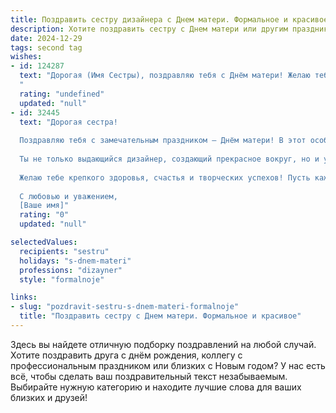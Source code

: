 ```yaml
---
title: Поздравить сестру дизайнера с Днем матери. Формальное и красивое
description: Хотите поздравить сестру с Днем матери или другим праздником? Наш ИИ создаст незабываемое поздравление, а вы обязательно выделитесь среди других.  
date: 2024-12-29
tags: second tag
wishes:
- id: 124287
  text: "Дорогая (Имя Сестры), поздравляю тебя с Днём матери! Желаю тебе вдохновения в твоей творческой профессии дизайнера и неиссякаемого источника любви и радости, которые ты даришь своей семье. Пусть твой дом всегда будет полон тепла и света, а дети – гордостью и опорой. Счастья тебе, крепкого здоровья и благополучия!
  "
  rating: "undefined"
  updated: "null"
- id: 32445
  text: "Дорогая сестра!
  
  Поздравляю тебя с замечательным праздником — Днём матери! В этот особенный день хочу выразить тебе свою искреннюю благодарность за твою любовь, заботу и вдохновение.
  
  Ты не только выдающийся дизайнер, создающий прекрасное вокруг, но и удивительная мама, которая наполняет жизнь своих детей светом и радостью. Твоя творческая энергия и преданность делу восхищают меня.
  
  Желаю тебе крепкого здоровья, счастья и творческих успехов! Пусть каждый день будет наполнен яркими моментами и новыми свершениями.
  
  С любовью и уважением,
  [Ваше имя]"
  rating: "0"
  updated: "null"

selectedValues:
  recipients: "sestru"
  holidays: "s-dnem-materi"
  professions: "dizayner"
  style: "formalnoje"

links:
- slug: "pozdravit-sestru-s-dnem-materi-formalnoje"
  title: "Поздравить сестру с Днем матери. Формальное и красивое"
---
```


Здесь вы найдете отличную подборку поздравлений на любой случай. 
Хотите поздравить друга с днём рождения, коллегу с профессиональным праздником или близких с Новым годом? У нас есть всё, чтобы сделать ваш поздравительный текст незабываемым. Выбирайте нужную категорию и находите лучшие слова для ваших близких и друзей!
